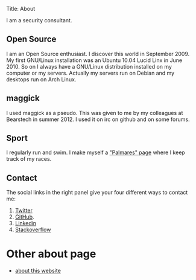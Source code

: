 Title: About

I am a security consultant.

## Open Source

I am an Open Source enthusiast. I discover this world in September 2009. My
first GNU/Linux installation was an Ubuntu 10.04 Lucid Linx in June 2010. So on
I always have a GNU/Linux distribution installed on my computer or my servers.
Actually my servers run on Debian and my desktops run on Arch Linux.

## maggick

I used maggick as a pseudo. This was given to me by my colleagues at Bearstech
in summer 2012. I used it on irc on github and on some forums.

## Sport

I regularly run and swim. I make myself a ["Palmares" page](/pages/palmares.html)
where I keep track of my races.

## Contact

The social links in the right panel give your four different ways to contact me:

  1. [Twitter](https://twitter.com/matthieukeller)
  2. [GitHub](https://github.com/maggick).
  3. [Linkedin](https://linkedin.com/in/matthieukeller)
  4. [Stackoverflow](https://http://stackoverflow.com/users/1827067/maggick)

# Other about page

* [about this website](/pages/about-this-website.html)

